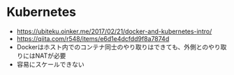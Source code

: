 # Kubernetes
- https://ubiteku.oinker.me/2017/02/21/docker-and-kubernetes-intro/
- https://qiita.com/r548/items/e6d1e4dcfdd9f8a7874d
- Dockerはホスト内でのコンテナ同士のやり取りはできても、外側とのやり取りにはNATが必要
- 容易にスケールできない